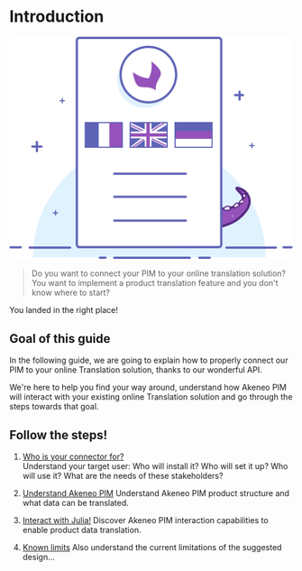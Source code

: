 # Introduction
![Asset family illustration](../../img/illustrations/illus--Translatedproduct.svg)

> Do you want to connect your PIM to your online translation solution?
> You want to implement a product translation feature and you don't know where to start?

You landed in the right place!

## Goal of this guide

In the following guide, we are going to explain how to properly connect our PIM to your online Translation solution, thanks to our wonderful API.

We're here to help you find your way around, understand how Akeneo PIM will interact with your existing online Translation solution and go through the steps towards that goal.

## Follow the steps!

1. [Who is your connector for?](step1-who-is-your-connector-for.html)  
Understand your target user: Who will install it? Who will set it up? Who will use it? What are the needs of these stakeholders?

2. [Understand Akeneo PIM](step2-understand-akeneo-pim.html)
Understand Akeneo PIM product structure and what data can be translated.

3. [Interact with Julia!](step3-interact-with-julia.html)
Discover Akeneo PIM interaction capabilities to enable product data translation.

4. [Known limits](step4-known-limits.html)
Also understand the current limitations of the suggested design...
